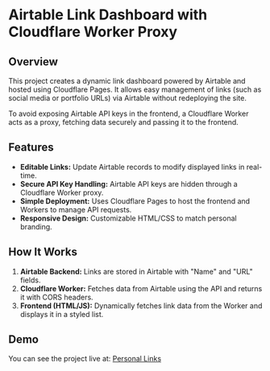 # Airtable Link Dashboard with Cloudflare Worker Proxy

## Overview
This project creates a dynamic link dashboard powered by Airtable and hosted using Cloudflare Pages. It allows easy management of links (such as social media or portfolio URLs) via Airtable without redeploying the site. 

To avoid exposing Airtable API keys in the frontend, a Cloudflare Worker acts as a proxy, fetching data securely and passing it to the frontend.

## Features
- **Editable Links:** Update Airtable records to modify displayed links in real-time.
- **Secure API Key Handling:** Airtable API keys are hidden through a Cloudflare Worker proxy.
- **Simple Deployment:** Uses Cloudflare Pages to host the frontend and Workers to manage API requests.
- **Responsive Design:** Customizable HTML/CSS to match personal branding.

## How It Works
1. **Airtable Backend:** Links are stored in Airtable with "Name" and "URL" fields.
2. **Cloudflare Worker:** Fetches data from Airtable using the API and returns it with CORS headers.
3. **Frontend (HTML/JS):** Dynamically fetches link data from the Worker and displays it in a styled list.

## Demo
You can see the project live at: [Personal Links](https://personal-links-21x.pages.dev/)

